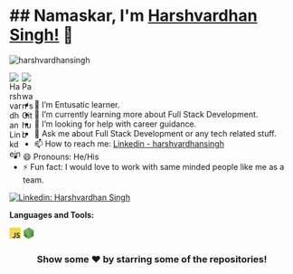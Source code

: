 # ## Namaskar, I'm [Harshvardhan Singh!](https://harshvrdhansingh.github.io/) 👋

<p align="left"> <img src="https://komarev.com/ghpvc/?username=iampawan&label=Views&color=blue&style=plastic" alt="harshvardhansingh" /> </p>


<a href="https:// www.linkedin.com/in/harshvrdhansingh/">
  <img align="left" alt="Harshvardhan Linkdein" width="22px" src="https://cdn.jsdelivr.net/npm/simple-icons@v3/icons/linkedin.svg" />
</a>
<a href="https://github.com/Harshvardhan">
  <img align="left" alt="Pawan's Github" width="22px" src="https://cdn.jsdelivr.net/npm/simple-icons@v3/icons/github.svg" />
</a>

<br/>
<br/>



- 🔭 I’m Entusatic learner.
- 🌱 I’m currently learning more about Full Stack Development.
- 🤔 I’m looking for help with career guidance.
- 💬 Ask me about Full Stack Development or any tech related stuff.
- 📫 How to reach me: [Linkedin - harshvardhansingh](https://www.linkedin.com/in/harshvrdhansingh/)
- 😄 Pronouns: He/His
- ⚡ Fun fact: I would love to work with same minded people like me as a team.

[![Linkedin: Harshvardhan Singh](https://img.shields.io/badge/-harshvardhansingh-blue?style=flat-square&logo=Linkedin&logoColor=white&link=https://www.linkedin.com/in/harshvrdhansing/)](https://www.linkedin.com/in/harshvrdhansingh/)


**Languages and Tools:**  

<code><img height="20" src="https://raw.githubusercontent.com/github/explore/80688e429a7d4ef2fca1e82350fe8e3517d3494d/topics/javascript/javascript.png"></code>
<code><img height="20" src="https://raw.githubusercontent.com/github/explore/80688e429a7d4ef2fca1e82350fe8e3517d3494d/topics/nodejs/nodejs.png"></code>    


<div align="center">

### Show some ❤️ by starring some of the repositories!

</div>
